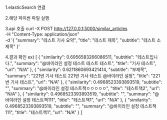 1.elasticSearch 연결

2.해당 파이썬 파일 실행

3.api 호출
  curl -X POST http://127.0.0.1:5000/similar_articles \
  -H "Content-Type: application/json" \
  -d '{
      "summary": "테스트 기사 요약",
      "title": "테스트 제목",
      "subtitle": "테스트 소제목"
  }'
  
4.결과 확인
ex) 
[
    {
        "similarity": 0.6956583266086511,
        "subtitle": "테스트입니다.",
        "summary": "@바이라인 설정 테스트 테스트 테스트",
        "title": "기사 테스트",
        "url": "N/A"
    },
    {
        "similarity": 0.6211860693421414,
        "subtitle": "부제목",
        "summary": "221번 기사 테스트 221번 기사 테스트 @바이라인 설정",
        "title": "221번 기사 테스트",
        "url": "N/A"
    },
    {
        "similarity": 0.4968523393893519,
        "subtitle": "",
        "summary": "@바이라인 설정 테스트책ㅇㅇㅇㅇㅇ",
        "title": "테스트책2",
        "url": "N/A"
    },
    {
        "similarity": 0.4968523393893519,
        "subtitle": "",
        "summary": "@바이라인 설정 테스트책111",
        "title": "테스트책1",
        "url": "N/A"
    },
    {
        "similarity": 0.4968523393893519,
        "subtitle": "",
        "summary": "@바이라인 설정 테스트책111",
        "title": "테스트책1",
        "url": "N/A"
    }
]
